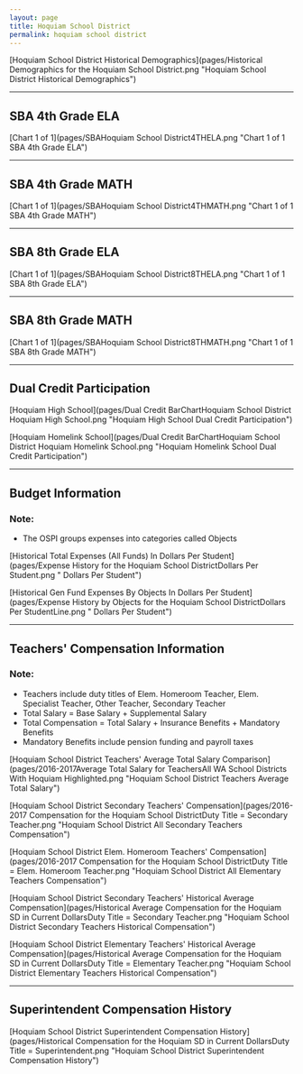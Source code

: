 ```yaml
---
layout: page
title: Hoquiam School District
permalink: hoquiam school district
---
```



[Hoquiam School District Historical Demographics](pages/Historical Demographics for the Hoquiam School District.png "Hoquiam School District Historical Demographics")

___

## SBA 4th Grade ELA

[Chart 1 of 1](pages/SBAHoquiam School District4THELA.png "Chart 1 of 1 SBA 4th Grade ELA")


___

## SBA 4th Grade MATH

[Chart 1 of 1](pages/SBAHoquiam School District4THMATH.png "Chart 1 of 1 SBA 4th Grade MATH")


___

## SBA 8th Grade ELA

[Chart 1 of 1](pages/SBAHoquiam School District8THELA.png "Chart 1 of 1 SBA 8th Grade ELA")


___

## SBA 8th Grade MATH

[Chart 1 of 1](pages/SBAHoquiam School District8THMATH.png "Chart 1 of 1 SBA 8th Grade MATH")


___

## Dual Credit Participation

[Hoquiam High School](pages/Dual Credit BarChartHoquiam School District Hoquiam High School.png "Hoquiam High School Dual Credit Participation")

[Hoquiam Homelink School](pages/Dual Credit BarChartHoquiam School District Hoquiam Homelink School.png "Hoquiam Homelink School Dual Credit Participation")


___

## Budget Information
### Note:
- The OSPI groups expenses into categories called Objects

[Historical Total Expenses (All Funds) In Dollars Per Student](pages/Expense History for the Hoquiam School DistrictDollars Per Student.png " Dollars Per Student")

[Historical Gen Fund Expenses By Objects In Dollars Per Student](pages/Expense History by Objects for the Hoquiam School DistrictDollars Per StudentLine.png " Dollars Per Student")


___

## Teachers' Compensation Information
### Note:
- Teachers include duty titles of Elem. Homeroom Teacher, Elem. Specialist Teacher, Other Teacher, Secondary Teacher
- Total Salary = Base Salary + Supplemental Salary
- Total Compensation = Total Salary + Insurance Benefits + Mandatory Benefits
- Mandatory Benefits include pension funding and payroll taxes

[Hoquiam School District Teachers' Average Total Salary Comparison](pages/2016-2017Average Total Salary for TeachersAll WA School Districts With Hoquiam Highlighted.png "Hoquiam School District Teachers Average Total Salary")

[Hoquiam School District Secondary Teachers' Compensation](pages/2016-2017 Compensation for the Hoquiam School DistrictDuty Title = Secondary Teacher.png "Hoquiam School District All Secondary Teachers Compensation")

[Hoquiam School District Elem. Homeroom Teachers' Compensation](pages/2016-2017 Compensation for the Hoquiam School DistrictDuty Title = Elem. Homeroom Teacher.png "Hoquiam School District All Elementary Teachers Compensation")

[Hoquiam School District Secondary Teachers' Historical Average Compensation](pages/Historical Average Compensation for the Hoquiam SD in Current DollarsDuty Title = Secondary Teacher.png "Hoquiam School District Secondary Teachers Historical Compensation")

[Hoquiam School District Elementary Teachers' Historical Average Compensation](pages/Historical Average Compensation for the Hoquiam SD in Current DollarsDuty Title = Elementary Teacher.png "Hoquiam School District Elementary Teachers Historical Compensation")


___

## Superintendent Compensation History

[Hoquiam School District Superintendent Compensation History](pages/Historical Compensation for the Hoquiam SD in Current DollarsDuty Title = Superintendent.png "Hoquiam School District Superintendent Compensation History")


